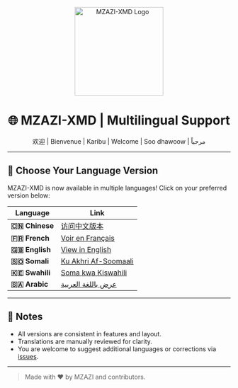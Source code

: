 <p align="center">
  <img src="https://i.imgur.com/k6IOxbZ.jpeg" width="200" alt="MZAZI-XMD Logo"/>
</p>

<h1 align="center">🌐 MZAZI-XMD | Multilingual Support</h1>

<p align="center">
  欢迎 | Bienvenue | Karibu | Welcome | Soo dhawoow | مرحباً
</p>

---

## 📘 Choose Your Language Version

MZAZI-XMD is now available in multiple languages! Click on your preferred version below:

| Language       | Link                                                                 |
|----------------|----------------------------------------------------------------------|
| **🇨🇳 Chinese**     | [访问中文版本](https://china-v.vercel.app/)                                  |
| **🇫🇷 French**      | [Voir en Français](https://french-v.vercel.app/)                             |
| **🇬🇧 English**     | [View in English](https://english-v.vercel.app/)                             |
| **🇸🇴 Somali**      | [Ku Akhri Af-Soomaali](https://somali-v.vercel.app/)                         |
| **🇰🇪 Swahili**     | [Soma kwa Kiswahili](https://swahili-v.vercel.app/)                          |
| **🇸🇦 Arabic**      | [عرض باللغة العربية](https://arabic-v.vercel.app/)                            |

---

## 📌 Notes

- All versions are consistent in features and layout.
- Translations are manually reviewed for clarity.
- You are welcome to suggest additional languages or corrections via [issues](https://github.com/TeddyDommie/MZAZI-XMD/issues).

---

> Made with ❤️ by MZAZI and contributors.
